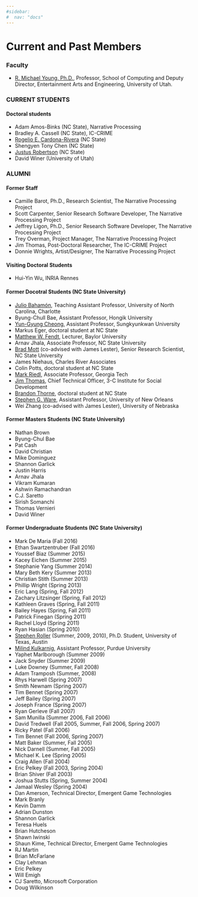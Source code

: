 ```yaml
---
#sidebar: 
#  nav: "docs"
---
```


# Current and Past Members #

### Faculty 

+  [R. Michael Young, Ph.D.](/rmy/), Professor, School of Computing and Deputy
   Director, Entertainment Arts and Engineering, University of Utah.


### CURRENT STUDENTS

#### Doctoral students

+ Adam Amos-Binks (NC State), Narrative Processing
+ Bradley A. Cassell (NC State), IC-CRIME
+ [Rogelio E. Cardona-Rivera](https://liquidnarrative.csc.ncsu.edu/people/rogelio-e-cardona-rivera/) (NC State)
+ Shengyen Tony Chen (NC State)
+ [Justus Robertson](https://liquidnarrative.csc.ncsu.edu/justus-robertson/) (NC State)
+ David Winer (University of Utah)

### ALUMNI

#### Former Staff

+  Camille Barot, Ph.D., Research Scientist, The Narrative Processing Project
+  Scott Carpenter, Senior Research Software Developer, The Narrative
Processing Project
+  Jeffrey Ligon, Ph.D., Senior Research Software Developer, The Narrative Processing Project
+  Trey Overman, Project Manager, The Narrative Processing Project
+  Jim Thomas, Post-Doctoral Researcher, The IC-CRIME Project
+  Donnie Wrights, Artist/Designer, The Narrative Processing Project

#### Visiting Doctoral Students

+ Hui-Yin Wu, INRIA Rennes

#### Former Docotral Students (NC State University)

+  [Julio Bahamón](http://cci.uncc.edu/directory/bahamon-julio), Teaching Assistant Professor, University of North Carolina, Charlotte
+  Byung-Chull Bae, Assistant Professor, Hongik University
+  [Yun-Gyung Cheong](http://itu.dk/people/yugc/), Assistant Professor, Sungkyunkwan University
+  Markus Eger, doctoral student at NC State
+  [Matthew W. Fendt](http://www.ecs.baylor.edu/index.php?id=867331), Lecturer, Baylor University
+  Arnav Jhala, Associate Professor, NC State University
+  [Brad Mott](http://www.intellimedia.ncsu.edu/people/bwmott/) (co-advised with James Lester), Senior Research Scientist, NC State University
+  James Niehaus, Charles River Associates
+  Colin Potts, doctoral student at NC State
+  [Mark Riedl](https://research.cc.gatech.edu/inc/mark-riedl), Associate Professor, Georgia Tech
+ [Jim Thomas](http://www.3cisd.com/who-we-are/staff-directory/view/5311), Chief Technical Officer, 3-C Institute for Social
Development
+ [Brandon Thorne](https://liquidnarrative.csc.ncsu.edu/brandon-r-thorne/), doctoral student at NC State
+  [Stephen G. Ware](http://stephengware.com/), Assistant Professor, University of New Orleans
+  Wei Zhang (co-advised with James Lester), University of Nebraska

#### Former Masters Students (NC State University)

+  Nathan Brown
+  Byung-Chul Bae
+  Pat Cash
+  David Christian
+  Mike Dominguez
+  Shannon Garlick
+  Justin Harris
+  Arnav Jhala
+  Vikram Kumaran
+  Ashwin Ramachandran
+  C.J. Saretto
+  Sirish Somanchi
+  Thomas Vernieri
+  David Winer

#### Former Undergraduate Students (NC State University)

+   Mark De Maria (Fall 2016)
+   Ethan Swartzentruber (Fall 2016)
+   Youssef Biaz (Summer 2015)
+   Kacey Eichen (Summer 2015)
+   Stephanie Yang (Summer 2014)
+   Mary Beth Kery (Summer 2013)
+   Christian Stith (Summer 2013)
+   Phillip Wright (Spring 2013)
+   Eric Lang (Spring, Fall 2012)
+   Zachary Litzsinger (Spring, Fall 2012)
+   Kathleen Graves (Spring, Fall 2011)
+   Bailey Hayes (Spring, Fall 2011)
+   Patrick Finegan (Spring 2011)
+   Rachel Lloyd (Spring 2011)
+   Ryan Hasian (Spring 2010)
+   [Stephen Roller](http://stephenroller.com/) (Summer, 2009, 2010), Ph.D. Student, University of Texas, Austin
+   [Milind Kulkarnig](https://engineering.purdue.edu/~milind/), Assistant Professor, Purdue University
+   Yaphet Marlborough (Summer 2009)
+   Jack Snyder (Summer 2009)
+   Luke Downey (Summer, Fall 2008)
+   Adam Tramposh (Summer, 2008)
+   Rhys Harwell (Spring 2007)
+   Smith Newnam (Spring 2007)
+   Tim Bennet (Spring 2007)
+   Jeff Bailey (Spring 2007)
+   Joseph France (Spring 2007)
+   Ryan Gerleve (Fall 2007)
+   Sam Munilla (Summer 2006, Fall 2006)
+   David Tredwell (Fall 2005, Summer, Fall 2006, Spring 2007)
+   Ricky Patel (Fall 2006)
+   Tim Bennet (Fall 2006, Spring 2007)
+   Matt Baker (Summer, Fall 2005)
+   Nick Darnell (Summer, Fall 2005)
+   Michael K. Lee (Spring 2005)
+   Craig Allen (Fall 2004)
+   Eric Pelkey (Fall 2003, Spring 2004)
+   Brian Shiver (Fall 2003)
+   Joshua Stutts (Spring, Summer 2004)
+   Jamaal Wesley (Spring 2004)
+   Dan Amerson, Technical Director, Emergent Game Technologies
+   Mark Branly
+   Kevin Damm
+   Adrian Dunston
+   Shannon Garlick
+   Teresa Huels
+   Brian Hutcheson
+   Shawn Iwinski
+   Shaun Kime, Technical Director, Emergent Game Technologies
+   RJ Martin
+   Brian McFarlane
+   Clay Lehman
+   Eric Pelkey
+   Will Emigh
+   CJ Saretto, Microsoft Corporation
+   Doug Wilkinson
